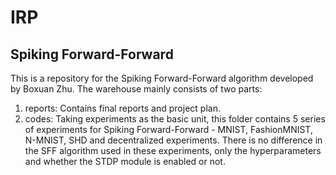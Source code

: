 # IRP

## Spiking Forward-Forward

This is a repository for the Spiking Forward-Forward algorithm developed by Boxuan Zhu. The warehouse mainly consists of two parts:

1. reports: Contains final reports and project plan.
3. codes: Taking experiments as the basic unit, this folder contains 5 series of experiments for Spiking Forward-Forward - MNIST, FashionMNIST, N-MNIST, SHD and decentralized experiments. There is no difference in the SFF algorithm used in these experiments, only the hyperparameters and whether the STDP module is enabled or not.
